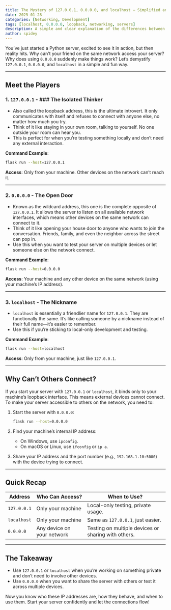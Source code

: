 ```yaml
---
title: The Mystery of 127.0.0.1, 0.0.0.0, and localhost – Simplified and Fun
date: 2025-01-28
categories: [Networking, Development]
tags: [localhost, 0.0.0.0, loopback, networking, servers]
description: A simple and clear explanation of the differences between 127.0.0.1, 0.0.0.0, and localhost, with practical use cases for Python developers.
author: spidey
---
```


You’ve just started a Python server, excited to see it in action, but then reality hits. Why can’t your friend on the same network access your server? Why does using `0.0.0.0` suddenly make things work? Let’s demystify `127.0.0.1`, `0.0.0.0`, and `localhost` in a simple and fun way.

---

## Meet the Players

### 1. `127.0.0.1` - ### The Isolated Thinker

- Also called the loopback address, this is the ultimate introvert. It only communicates with itself and refuses to connect with anyone else, no matter how much you try.
- Think of it like staying in your own room, talking to yourself. No one outside your room can hear you.
- This is perfect for when you’re testing something locally and don’t need any external interaction.

**Command Example**:

```bash
flask run --host=127.0.0.1
```

**Access**: Only from your machine. Other devices on the network can’t reach it.

---

### 2. `0.0.0.0` - The Open Door

- Known as the wildcard address, this one is the complete opposite of `127.0.0.1`. It allows the server to listen on all available network interfaces, which means other devices on the same network can connect to it.
- Think of it like opening your house door to anyone who wants to join the conversation. Friends, family, and even the neighbor across the street can pop in.
- Use this when you want to test your server on multiple devices or let someone else on the network connect.

**Command Example**:

```bash
flask run --host=0.0.0.0
```

**Access**: Your machine and any other device on the same network (using your machine’s IP address).

---

### 3. `localhost` - The Nickname

- `localhost` is essentially a friendlier name for `127.0.0.1`. They are functionally the same. It’s like calling someone by a nickname instead of their full name—it’s easier to remember.
- Use this if you’re sticking to local-only development and testing.

**Command Example**:

```bash
flask run --host=localhost
```

**Access**: Only from your machine, just like `127.0.0.1`.

---

## Why Can’t Others Connect?

If you start your server with `127.0.0.1` or `localhost`, it binds only to your machine’s loopback interface. This means external devices cannot connect. To make your server accessible to others on the network, you need to:

1. Start the server with `0.0.0.0`:
    
    ```bash
    flask run --host=0.0.0.0
    ```
    
2. Find your machine’s internal IP address:
    - On Windows, use `ipconfig`.
    - On macOS or Linux, use `ifconfig` or `ip a`.
3. Share your IP address and the port number (e.g., `192.168.1.10:5000`) with the device trying to connect.

---

## Quick Recap

|**Address**|**Who Can Access?**|**When to Use?**|
|---|---|---|
|`127.0.0.1`|Only your machine|Local-only testing, private usage.|
|`localhost`|Only your machine|Same as `127.0.0.1`, just easier.|
|`0.0.0.0`|Any device on your network|Testing on multiple devices or sharing with others.|

---

## The Takeaway

- Use `127.0.0.1` or `localhost` when you’re working on something private and don’t need to involve other devices.
- Use `0.0.0.0` when you want to share the server with others or test it across multiple devices.

Now you know who these IP addresses are, how they behave, and when to use them. Start your server confidently and let the connections flow!